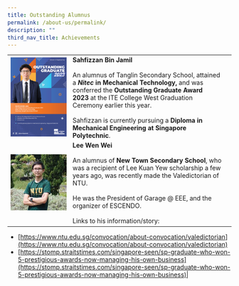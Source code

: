 ```yaml
---
title: Outstanding Alumnus
permalink: /about-us/permalink/
description: ""
third_nav_title: Achievements
---
```

||||
| -------- | -------- | -------- |
|![OA Sahfizzan Bin Jamil](/images/Outstanding%20Alumnus/230928%20sahfizzan%20bin%20jamil.png)|**Sahfizzan Bin Jamil** <br> <br>An alumnus of&nbsp;Tanglin Secondary School, attained a&nbsp;***Nitec*&nbsp;in Mechanical Technology,** and was conferred the&nbsp;**Outstanding Graduate Award 2023**&nbsp;at the ITE College West Graduation Ceremony earlier this year. <br> <br> Sahfizzan is currently pursuing a **Diploma in Mechanical Engineering at Singapore Polytechnic**.
|![OA Lee Wen Wei](/images/Outstanding%20Alumnus/230928%20lee%20wen%20wei.jpg)|**Lee Wen Wei**<br> <br>An alumnus of&nbsp;**New Town Secondary School**, who was a recipient of Lee Kuan Yew scholarship a few years ago, was recently made the Valedictorian of NTU. <br> <br> He was the President of Garage @ EEE, and the organizer of ESCENDO. <br> <br> Links to his information/story:
*   [https://www.ntu.edu.sg/convocation/about-convocation/valedictorian](https://www.ntu.edu.sg/convocation/about-convocation/valedictorian)
*   [https://stomp.straitstimes.com/singapore-seen/sp-graduate-who-won-5-prestigious-awards-now-managing-his-own-business](https://stomp.straitstimes.com/singapore-seen/sp-graduate-who-won-5-prestigious-awards-now-managing-his-own-business)|
